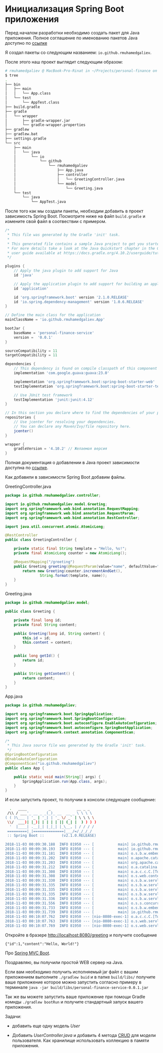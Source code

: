 # Инициализация Spring Boot приложения

Перед началом разработки необходимо создать пакет для Java приложения. Полное соглашение по именованию пакетов Java доступно по [ссылке](https://docs.oracle.com/javase/tutorial/java/package/namingpkgs.html)

Я создал пакеты со следующим названием: `io.github.rmuhamedgaliev`.

После этого наш проект выглядит следующим образом:

```bash
# rmuhamedgaliev @ MacBook-Pro-Rinat in ~/Projects/personal-finance on git:master x [0:33:26]
$ tree
.
├── bin
│   ├── main
│   │   └── App.class
│   └── test
│       └── AppTest.class
├── build.gradle
├── gradle
│   └── wrapper
│       ├── gradle-wrapper.jar
│       └── gradle-wrapper.properties
├── gradlew
├── gradlew.bat
├── settings.gradle
└── src
    ├── main
    │   └── java
    │       └── io
    │           └── github
    │               └── rmuhamedgaliev
    │                   ├── App.java
    │                   ├── controller
    │                   │   └── GreetingController.java
    │                   └── model
    │                       └── Greeting.java
    └── test
        └── java
            └── AppTest.java
```

После того как мы создали пакеты, необходим добавить в проект зависимость Spring Boot. Посмотрите ниже на файл `build.gradle` и измените свой файл в соотвествии с примером.

```groovy
/*
 * This file was generated by the Gradle 'init' task.
 *
 * This generated file contains a sample Java project to get you started.
 * For more details take a look at the Java Quickstart chapter in the Gradle
 * user guide available at https://docs.gradle.org/4.10.2/userguide/tutorial_java_projects.html
 */

plugins {
    // Apply the java plugin to add support for Java
    id 'java'

    // Apply the application plugin to add support for building an application
    id 'application'

    id 'org.springframework.boot' version '2.1.0.RELEASE'
    id 'io.spring.dependency-management' version '1.0.6.RELEASE'
}

// Define the main class for the application
mainClassName = 'io.github.rmuhamedgaliev.App'

bootJar {
    baseName = 'personal-finance-service'
    version =  '0.0.1'
}

sourceCompatibility = 11
targetCompatibility = 11

dependencies {
    // This dependency is found on compile classpath of this component and consumers.
    implementation 'com.google.guava:guava:23.0'

    implementation 'org.springframework.boot:spring-boot-starter-web'
    testImplementation 'org.springframework.boot:spring-boot-starter-test'

    // Use JUnit test framework
    testImplementation 'junit:junit:4.12'
}

// In this section you declare where to find the dependencies of your project
repositories {
    // Use jcenter for resolving your dependencies.
    // You can declare any Maven/Ivy/file repository here.
    jcenter()
}

wrapper {
    gradleVersion = '4.10.2' // Желаемая версия
}
```

Полная документация о добавлении в Java проект зависимости доступна по [ссылке](https://docs.gradle.org/current/userguide/building_java_projects.html#sec:java_dependency_management_overview).

Как добавили в зависимости Spring Boot добавим файлы.

GreetingController.java

```java
package io.github.rmuhamedgaliev.controller;

import io.github.rmuhamedgaliev.model.Greeting;
import org.springframework.web.bind.annotation.RequestMapping;
import org.springframework.web.bind.annotation.RequestParam;
import org.springframework.web.bind.annotation.RestController;

import java.util.concurrent.atomic.AtomicLong;

@RestController
public class GreetingController {

    private static final String template = "Hello, %s!";
    private final AtomicLong counter = new AtomicLong();

    @RequestMapping("/greeting")
    public Greeting greeting(@RequestParam(value="name", defaultValue="World") String name) {
        return new Greeting(counter.incrementAndGet(),
                String.format(template, name));
    }
}
```

Greeting.java

```java
package io.github.rmuhamedgaliev.model;

public class Greeting {

    private final long id;
    private final String content;

    public Greeting(long id, String content) {
        this.id = id;
        this.content = content;
    }

    public long getId() {
        return id;
    }

    public String getContent() {
        return content;
    }
}
```

App.java

```java
package io.github.rmuhamedgaliev;

import org.springframework.boot.SpringApplication;
import org.springframework.boot.SpringBootConfiguration;
import org.springframework.boot.autoconfigure.EnableAutoConfiguration;
import org.springframework.boot.autoconfigure.SpringBootApplication;
import org.springframework.context.annotation.ComponentScan;

/*
 * This Java source file was generated by the Gradle 'init' task.
 */
@SpringBootConfiguration
@EnableAutoConfiguration
@ComponentScan("io.github.rmuhamedgaliev")
public class App {

    public static void main(String[] args) {
        SpringApplication.run(App.class, args);
    }
}
```

И если запустить проект, то получим в консоли следующее сообщение:

```bash
  .   ____          _            __ _ _
 /\\ / ___'_ __ _ _(_)_ __  __ _ \ \ \ \
( ( )\___ | '_ | '_| | '_ \/ _` | \ \ \ \
 \\/  ___)| |_)| | | | | || (_| |  ) ) ) )
  '  |____| .__|_| |_|_| |_\__, | / / / /
 =========|_|==============|___/=/_/_/_/
 :: Spring Boot ::        (v2.1.0.RELEASE)

2018-11-03 00:09:30.188  INFO 81950 --- [           main] io.github.rmuhamedgaliev.App             : Starting App on MacBook-Pro-Rinat.local with PID 81950 (/Users/rmuhamedgaliev/Projects/personal-finance/out/production/classes started by rmuhamedgaliev in /Users/rmuhamedgaliev/Projects/personal-finance)
2018-11-03 00:09:30.193  INFO 81950 --- [           main] io.github.rmuhamedgaliev.App             : No active profile set, falling back to default profiles: default
2018-11-03 00:09:31.181  INFO 81950 --- [           main] o.s.b.w.embedded.tomcat.TomcatWebServer  : Tomcat initialized with port(s): 8080 (http)
2018-11-03 00:09:31.202  INFO 81950 --- [           main] o.apache.catalina.core.StandardService   : Starting service [Tomcat]
2018-11-03 00:09:31.203  INFO 81950 --- [           main] org.apache.catalina.core.StandardEngine  : Starting Servlet Engine: Apache Tomcat/9.0.12
2018-11-03 00:09:31.212  INFO 81950 --- [           main] o.a.catalina.core.AprLifecycleListener   : The APR based Apache Tomcat Native library which allows optimal performance in production environments was not found on the java.library.path: [/Users/rmuhamedgaliev/Library/Java/Extensions:/Library/Java/Extensions:/Network/Library/Java/Extensions:/System/Library/Java/Extensions:/usr/lib/java:.]
2018-11-03 00:09:31.308  INFO 81950 --- [           main] o.a.c.c.C.[Tomcat].[localhost].[/]       : Initializing Spring embedded WebApplicationContext
2018-11-03 00:09:31.308  INFO 81950 --- [           main] o.s.web.context.ContextLoader            : Root WebApplicationContext: initialization completed in 1068 ms
2018-11-03 00:09:31.330  INFO 81950 --- [           main] o.s.b.w.servlet.ServletRegistrationBean  : Servlet dispatcherServlet mapped to [/]
2018-11-03 00:09:31.335  INFO 81950 --- [           main] o.s.b.w.servlet.FilterRegistrationBean   : Mapping filter: 'characterEncodingFilter' to: [/*]
2018-11-03 00:09:31.335  INFO 81950 --- [           main] o.s.b.w.servlet.FilterRegistrationBean   : Mapping filter: 'hiddenHttpMethodFilter' to: [/*]
2018-11-03 00:09:31.335  INFO 81950 --- [           main] o.s.b.w.servlet.FilterRegistrationBean   : Mapping filter: 'formContentFilter' to: [/*]
2018-11-03 00:09:31.336  INFO 81950 --- [           main] o.s.b.w.servlet.FilterRegistrationBean   : Mapping filter: 'requestContextFilter' to: [/*]
2018-11-03 00:09:31.556  INFO 81950 --- [           main] o.s.s.concurrent.ThreadPoolTaskExecutor  : Initializing ExecutorService 'applicationTaskExecutor'
2018-11-03 00:09:31.733  INFO 81950 --- [           main] o.s.b.w.embedded.tomcat.TomcatWebServer  : Tomcat started on port(s): 8080 (http) with context path ''
2018-11-03 00:09:31.739  INFO 81950 --- [           main] io.github.rmuhamedgaliev.App             : Started App in 1.9 seconds (JVM running for 2.758)
2018-11-03 00:10:07.762  INFO 81950 --- [nio-8080-exec-1] o.a.c.c.C.[Tomcat].[localhost].[/]       : Initializing Spring DispatcherServlet 'dispatcherServlet'
2018-11-03 00:10:07.763  INFO 81950 --- [nio-8080-exec-1] o.s.web.servlet.DispatcherServlet        : Initializing Servlet 'dispatcherServlet'
2018-11-03 00:10:07.769  INFO 81950 --- [nio-8080-exec-1] o.s.web.servlet.DispatcherServlet        : Completed initialization in 6 ms
```

Откройте в бразере [http://localhost:8080/greeting](http://localhost:8080/greeting) и получите сообщение

```
{"id":1,"content":"Hello, World!"}
```

Про [Spring MVC Boot](https://o7planning.org/en/11645/crud-restful-web-service-with-spring-boot-example).

Поздравляю, вы получили простой WEB сервер на Java.

Если вам необходимо получить исполняемый jar файл с вашим приложением выполните `./gradlew buid` и в папке `build/libs/` получите ваше приложение которое можно запустить согласно примеру в терминале `java -jar build/libs/personal-finance-service-0.0.1.jar `

Так же вы можете запустить ваше приложение при помощи Gradle комнды `./gradlew bootRun` и получите стандартный запуск вашего приложения.

Задачи:

- добавить еще одну модель *User*
  
- Добавить *UserController.java* и добавить 4 метода [CRUD](https://www.infoworld.com/article/2640739/application-development/rest-and-crud--the-impedance-mismatch.html) для модели пользователя. Как хранилище использовать коллекцию в памяти приложения.